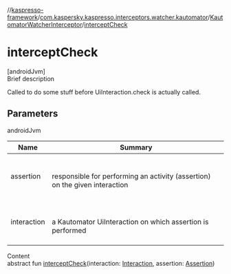 //[kaspresso-framework](../../index.md)/[com.kaspersky.kaspresso.interceptors.watcher.kautomator](../index.md)/[KautomatorWatcherInterceptor](index.md)/[interceptCheck](intercept-check.md)



# interceptCheck  
[androidJvm]  
Brief description  


Called to do some stuff before UiInteraction.check is actually called.



## Parameters  
  
androidJvm  
  
|  Name|  Summary| 
|---|---|
| assertion| <br><br>responsible for performing an activity (assertion) on the given interaction<br><br>
| interaction| <br><br>a Kautomator UiInteraction on which assertion is performed<br><br>
  
  
Content  
abstract fun [interceptCheck](intercept-check.md)(interaction: [Interaction](index.md), assertion: [Assertion](index.md))  



